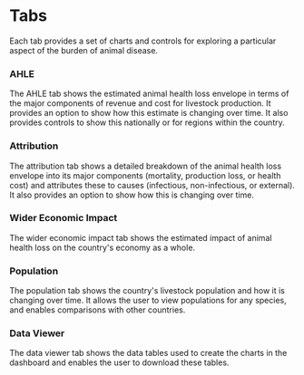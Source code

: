 # Tabs

Each tab provides a set of charts and controls for exploring a particular aspect of the burden of animal disease.

<h3>AHLE</h3>
The AHLE tab shows the estimated animal health loss envelope in terms of the major components of revenue and cost for livestock production. It provides an option to show how this estimate is changing over time. It also provides controls to show this nationally or for regions within the country.

<h3>Attribution</h3>
The attribution tab shows a detailed breakdown of the animal health loss envelope into its major components (mortality, production loss, or health cost) and attributes these to causes (infectious, non-infectious, or external). It also provides an option to show how this is changing over time.

<h3>Wider Economic Impact</h3>
The wider economic impact tab shows the estimated impact of animal health loss on the country's economy as a whole.

<h3>Population</h3>
The population tab shows the country's livestock population and how it is changing over time. It allows the user to view populations for any species, and enables comparisons with other countries.

<h3>Data Viewer</h3>
The data viewer tab shows the data tables used to create the charts in the dashboard and enables the user to download these tables.
